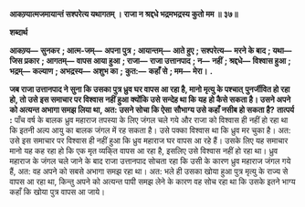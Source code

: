 **आकण्र्यात्मजमायान्तं सश्परेत्य यथागतम् ।** **राजा न श्रद्दधे भद्रमभद्रस्य कुतो मम ॥ ३७॥** 

**शब्दार्थ** 

**आकण्र्य—** **सुनकर** **; आत्म-जम्—** **अपना पुत्र** **; आयान्तम्—** **आते हुए** **; सश्परेत्य—** **मरने के बाद** **; यथा—** **जिस प्रकार** **; आगतम्—** **वापस आया हुआ** **; राजा—** **राजा उत्तानपाद** **; न—** **नहीं** **; श्रद्दधे—** **विश्वास हुआ** **; भद्रम्—** **कल्याण** **; अभद्रस्य—** **अशुभ का** **;** **कुत:—** **कहाँ से** **; मम—** **मेरा।** **.** 

**जब राजा उत्तानपाद ने सुना कि उसका पुत्र ध्रुव घर वापस आ रहा है, मानो मृत्यु के पश्चात्** **पुनर्जीवित हो रहा हो, तो उसे इस समाचार पर विश्वास नहीं हुआ क्योंकि उसे सन्देह था कि यह** **हो कैसे सकता है। उसने अपने को अत्यन्त अभागा समझ लिया था, अत: उसने सोचा कि ऐसा** **सौभाग्य उसे कहाँ नसीब हो सकता है?** **तात्पर्य :** पाँच वर्ष के बालक ध्रुव महाराज तपस्या के लिए जंगल चले गये और राजा को विश्वास ही नहीं हो रहा था कि इतनी अल्प आयु का बालक जंगल में रह सकता है। उसे पक्का विश्वास था कि ध्रुव मर चुका है। अत: उसे इस समाचार पर विश्वास ही नहीं हुआ कि ध्रुव महाराज घर वापस आ रहे हैं। उसके लिए यह समाचार मानो यह कह रहा हो कि एक मृत व्यकि्त वापस आ रहा है, इसलिए उसे विश्वास नहीं हो रहा था। ध्रुव महाराज के जंगल चले जाने के बाद राजा उत्तानपाद सोचता रहा कि उसी के कारण ध्रुव महाराज जंगल गये हैं, अत: वह अपने को सबसे अभागा समझ रहा था। अत: भले ही उसका खोया हुआ पुत्र मृत्यु के राज्य से वापस आ रहा था, किन्तु अपने को अत्यन्त पापी समझ लेने के कारण वह सोच रहा था कि उसके इतने भाग्य कहाँ कि खोया पुत्र वापस आ जाये।  